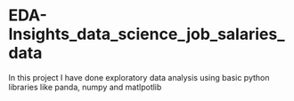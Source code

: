 # EDA-Insights_data_science_job_salaries_data
In this project I have done exploratory data analysis using basic python libraries like panda, numpy and matlpotlib
